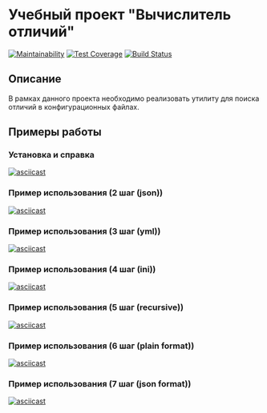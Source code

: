 # Учебный проект "Вычислитель отличий"

[![Maintainability](https://api.codeclimate.com/v1/badges/50a1974459df60e023e4/maintainability)](https://codeclimate.com/github/orevenat/project-lvl2-s393/maintainability)
[![Test Coverage](https://api.codeclimate.com/v1/badges/50a1974459df60e023e4/test_coverage)](https://codeclimate.com/github/orevenat/project-lvl2-s393/test_coverage)
[![Build Status](https://travis-ci.org/orevenat/project-lvl2-s393.svg?branch=master)](https://travis-ci.org/orevenat/project-lvl2-s393)

## Описание

В рамках данного проекта необходимо реализовать утилиту для поиска отличий в конфигурационных файлах.

## Примеры работы

### Установка и справка
[![asciicast](https://asciinema.org/a/EG3t8jCnc9Pc5bIudYXdr7JB2.png)](https://asciinema.org/a/EG3t8jCnc9Pc5bIudYXdr7JB2)

### Пример использования (2 шаг (json))
[![asciicast](https://asciinema.org/a/X4kTTXg5K5yrwrVRvKMs8tY9t.png)](https://asciinema.org/a/X4kTTXg5K5yrwrVRvKMs8tY9t)

### Пример использования (3 шаг (yml))
[![asciicast](https://asciinema.org/a/FChgpdrH8iDUA5lcEQUYUIDPY.png)](https://asciinema.org/a/FChgpdrH8iDUA5lcEQUYUIDPY)

### Пример использования (4 шаг (ini))
[![asciicast](https://asciinema.org/a/713wZkrWsVlJ6yq3LhpkBQgKw.png)](https://asciinema.org/a/713wZkrWsVlJ6yq3LhpkBQgKw)

### Пример использования (5 шаг (recursive))
[![asciicast](https://asciinema.org/a/eLRwMvkhcjqes0v2ETm4AlgPK.png)](https://asciinema.org/a/eLRwMvkhcjqes0v2ETm4AlgPK)

### Пример использования (6 шаг (plain format))
[![asciicast](https://asciinema.org/a/EkEDZfDfehjYR7jVfyrfbslpO.png)](https://asciinema.org/a/EkEDZfDfehjYR7jVfyrfbslpO)

### Пример использования (7 шаг (json format))
[![asciicast](https://asciinema.org/a/Rv8wEs1tNb1H2ISuqLd1x691b.png)](https://asciinema.org/a/Rv8wEs1tNb1H2ISuqLd1x691b)
